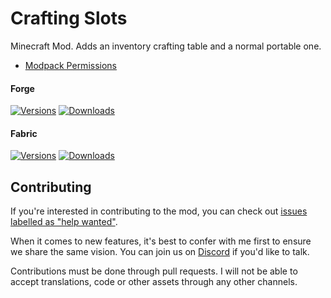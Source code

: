 # Crafting Slots

Minecraft Mod. Adds an inventory crafting table and a normal portable one.

- [Modpack Permissions](https://mods.twelveiterations.com/permissions)

#### Forge

[![Versions](http://cf.way2muchnoise.eu/versions/237581_latest.svg)](https://www.curseforge.com/minecraft/mc-mods/craftingcraft) [![Downloads](http://cf.way2muchnoise.eu/full_237581_downloads.svg)](https://www.curseforge.com/minecraft/mc-mods/craftingcraft)

#### Fabric

[![Versions](http://cf.way2muchnoise.eu/versions/502646_latest.svg)](https://www.curseforge.com/minecraft/mc-mods/craftingcraft-fabric) [![Downloads](http://cf.way2muchnoise.eu/full_502646_downloads.svg)](https://www.curseforge.com/minecraft/mc-mods/craftingcraft-fabric)

## Contributing

If you're interested in contributing to the mod, you can check out [issues labelled as "help wanted"](https://github.com/TwelveIterationMods/CraftingCraft/issues?q=is%3Aopen+is%3Aissue+label%3A%22help+wanted%22).

When it comes to new features, it's best to confer with me first to ensure we share the same vision. You can join us on [Discord](https://discord.gg/VAfZ2Nau6j) if you'd like to talk.

Contributions must be done through pull requests. I will not be able to accept translations, code or other assets through any other channels.
